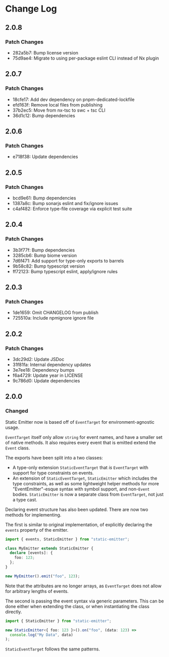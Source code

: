 # Change Log

## 2.0.8

### Patch Changes

- 282a5b7: Bump license version
- 75d9ae4: Migrate to using per-package eslint CLI instead of Nx plugin

## 2.0.7

### Patch Changes

- 18cfe17: Add dev dependency on pnpm-dedicated-lockfile
- efd163f: Remove local files from publishing
- 37b2ec5: Move from nx-tsc to swc + tsc CLI
- 36d1c12: Bump dependencies

## 2.0.6

### Patch Changes

- e718f38: Update dependencies

## 2.0.5

### Patch Changes

- bcd9e61: Bump dependencies
- 1387a8c: Bump sonarjs eslint and fix/ignore issues
- c4af482: Enforce type-file coverage via explicit test suite

## 2.0.4

### Patch Changes

- 3b3f77f: Bump dependencies
- 3285cb6: Bump biome version
- 7d6f471: Add support for type-only exports to barrels
- 9b58c82: Bump typescript version
- ff72123: Bump typescript eslint, apply/ignore rules

## 2.0.3

### Patch Changes

- 1de1659: Omit CHANGELOG from publish
- 725510a: Include npmignore ignore file

## 2.0.2

### Patch Changes

- 3dc29d2: Update JSDoc
- 31f81fa: Internal dependency updates
- 3e7ee18: Dependency bumps
- f6a4729: Update year in LICENSE
- 9c786d0: Update dependencies

## 2.0.0

### Changed

Static Emitter now is based off of `EventTarget` for environment-agnostic usage.

`EventTarget` itself only allow `string` for event names, and have a smaller set of native methods. It also requires every event that is emitted extend the `Event` class.

The exports have been split into a two classes:

- A type-only extension `StaticEventTarget` that _is_ `EventTarget` with support for type constraints on events.
- An extension of `StaticEventTarget`, `StaticEmitter` which includes the type constraints, as well as some lightweight helper methods for more "EventEmitter"-esque syntax with symbol support, and non-`Event` bodies. `StaticEmitter` is now a separate class from `EventTarget`, not just a type cast.

Declaring event structure has also been updated. There are now two methods for implementing.

The first is similar to original implementation, of explicitly declaring the `events` property of the emitter.

```ts
import { events, StaticEmitter } from "static-emitter";

class MyEmitter extends StaticEmitter {
  declare [events]: {
    foo: 123;
  };
}

new MyEmitter().emit("foo", 123);
```

Note that the attributes are no longer arrays, as `EventTarget` does not allow for arbitrary lengths of events.

The second is passing the event syntax via generic parameters. This can be done either when extending the class, or when instantiating the class directly.

```ts
import { StaticEmitter } from "static-emitter";

new StaticEmitter<{ foo: 123 }>().on("foo", (data: 123) =>
  console.log("My Data", data)
);
```

`StaticEventTarget` follows the same patterns.
